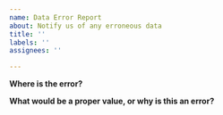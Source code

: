 ```yaml
---
name: Data Error Report
about: Notify us of any erroneous data
title: ''
labels: ''
assignees: ''

---
```


**Where is the error?**


**What would be a proper value, or why is this an error?**
